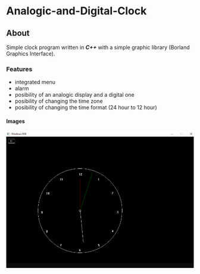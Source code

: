 # Analogic-and-Digital-Clock

## About  
 Simple clock program written in ***C++*** with a simple graphic library (Borland Graphics Interface).
### Features
* integrated menu
* alarm
* posibility of an analogic display and a digital one
* posibility of changing the time zone
* posibility  of changing the time format (24 hour to 12 hour)


#### Images

![alt text](https://github.com/seerbann/Analogic-and-Digital-Clock/blob/main/examples/image_2022-12-10_000417531.png?raw=true)


